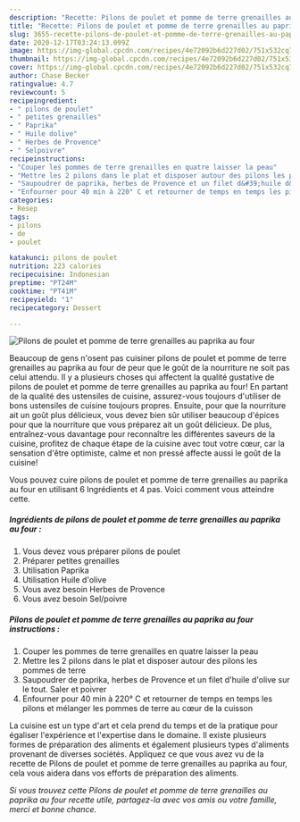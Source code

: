 ```yaml
---
description: "Recette: Pilons de poulet et pomme de terre grenailles au paprika au four"
title: "Recette: Pilons de poulet et pomme de terre grenailles au paprika au four"
slug: 3655-recette-pilons-de-poulet-et-pomme-de-terre-grenailles-au-paprika-au-four
date: 2020-12-17T03:24:13.099Z
image: https://img-global.cpcdn.com/recipes/4e72092b6d227d02/751x532cq70/pilons-de-poulet-et-pomme-de-terre-grenailles-au-paprika-au-four-photo-principale-de-la-recette.jpg
thumbnail: https://img-global.cpcdn.com/recipes/4e72092b6d227d02/751x532cq70/pilons-de-poulet-et-pomme-de-terre-grenailles-au-paprika-au-four-photo-principale-de-la-recette.jpg
cover: https://img-global.cpcdn.com/recipes/4e72092b6d227d02/751x532cq70/pilons-de-poulet-et-pomme-de-terre-grenailles-au-paprika-au-four-photo-principale-de-la-recette.jpg
author: Chase Becker
ratingvalue: 4.7
reviewcount: 5
recipeingredient:
- " pilons de poulet"
- " petites grenailles"
- " Paprika"
- " Huile dolive"
- " Herbes de Provence"
- " Selpoivre"
recipeinstructions:
- "Couper les pommes de terre grenailles en quatre laisser la peau"
- "Mettre les 2 pilons dans le plat et disposer autour des pilons les pommes de terre"
- "Saupoudrer de paprika, herbes de Provence et un filet d&#39;huile d&#39;olive sur le tout. Saler et poivrer"
- "Enfourner pour 40 min à 220° C et retourner de temps en temps les pilons et mélanger les pommes de terre au cœur de la cuisson"
categories:
- Resep
tags:
- pilons
- de
- poulet

katakunci: pilons de poulet 
nutrition: 223 calories
recipecuisine: Indonesian
preptime: "PT24M"
cooktime: "PT41M"
recipeyield: "1"
recipecategory: Dessert

---
```



![Pilons de poulet et pomme de terre grenailles au paprika au four](https://img-global.cpcdn.com/recipes/4e72092b6d227d02/751x532cq70/pilons-de-poulet-et-pomme-de-terre-grenailles-au-paprika-au-four-photo-principale-de-la-recette.jpg)

Beaucoup de gens n'osent pas cuisiner pilons de poulet et pomme de terre grenailles au paprika au four de peur que le goût de la nourriture ne soit pas celui attendu. Il y a plusieurs choses qui affectent la qualité gustative de pilons de poulet et pomme de terre grenailles au paprika au four! En partant de la qualité des ustensiles de cuisine, assurez-vous toujours d'utiliser de bons ustensiles de cuisine toujours propres. Ensuite, pour que la nourriture ait un goût plus délicieux, vous devez bien sûr utiliser beaucoup d'épices pour que la nourriture que vous préparez ait un goût délicieux. De plus, entraînez-vous davantage pour reconnaître les différentes saveurs de la cuisine, profitez de chaque étape de la cuisine avec tout votre cœur, car la sensation d'être optimiste, calme et non pressé affecte aussi le goût de la cuisine!

<!--inarticleads1-->

Vous pouvez cuire pilons de poulet et pomme de terre grenailles au paprika au four en utilisant 6 Ingrédients et 4 pas. Voici comment vous atteindre cette.

##### Ingrédients de pilons de poulet et pomme de terre grenailles au paprika au four :

1. Vous devez vous préparer  pilons de poulet
1. Préparer  petites grenailles
1. Utilisation  Paprika
1. Utilisation  Huile d&#39;olive
1. Vous avez besoin  Herbes de Provence
1. Vous avez besoin  Sel/poivre




<!--inarticleads2-->

##### Pilons de poulet et pomme de terre grenailles au paprika au four instructions :

1. Couper les pommes de terre grenailles en quatre laisser la peau
1. Mettre les 2 pilons dans le plat et disposer autour des pilons les pommes de terre
1. Saupoudrer de paprika, herbes de Provence et un filet d&#39;huile d&#39;olive sur le tout. Saler et poivrer
1. Enfourner pour 40 min à 220° C et retourner de temps en temps les pilons et mélanger les pommes de terre au cœur de la cuisson




<!--inarticleads1-->

<p>
La cuisine est un type d'art et cela prend du temps et de la pratique pour égaliser l'expérience et l'expertise dans le domaine. Il existe plusieurs formes de préparation des aliments et également plusieurs types d'aliments provenant de diverses sociétés. Appliquez ce que vous avez vu de la recette de Pilons de poulet et pomme de terre grenailles au paprika au four, cela vous aidera dans vos efforts de préparation des aliments.
</p>

<p>
<i>Si vous trouvez cette Pilons de poulet et pomme de terre grenailles au paprika au four recette utile, partagez-la avec vos amis ou votre famille, merci et bonne chance.</i>
</p>
